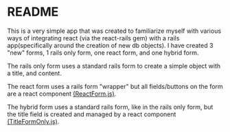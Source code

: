 # README

This is a very simple app that was created to familiarize myself with various ways of integrating react (via the react-rails gem) with a rails app(specifically around the creation of new db objects). I have created 3 "new" forms, 1 rails only form, one react form, and one hybrid form.

The rails only form uses a standard rails form to create a simple object with a title, and content.

The react form uses a rails form "wrapper" but all fields/buttons on the form are a react component [(ReactForm.js)](app/javascript/components/ReactForm.js).

The hybrid form uses a standard rails form, like in the rails only form, but the title field is created and managed by a react component [(TitleFormOnly.js)](app/javascript/components/TitleFormOnly.js).
